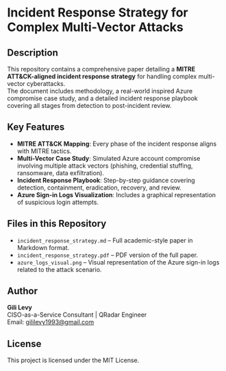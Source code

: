 # Incident Response Strategy for Complex Multi-Vector Attacks

## Description
This repository contains a comprehensive paper detailing a **MITRE ATT&CK-aligned incident response strategy** for handling complex multi-vector cyberattacks.  
The document includes methodology, a real-world inspired Azure compromise case study, and a detailed incident response playbook covering all stages from detection to post-incident review.

## Key Features
- **MITRE ATT&CK Mapping**: Every phase of the incident response aligns with MITRE tactics.
- **Multi-Vector Case Study**: Simulated Azure account compromise involving multiple attack vectors (phishing, credential stuffing, ransomware, data exfiltration).
- **Incident Response Playbook**: Step-by-step guidance covering detection, containment, eradication, recovery, and review.
- **Azure Sign-in Logs Visualization**: Includes a graphical representation of suspicious login attempts.

## Files in this Repository
- `incident_response_strategy.md` – Full academic-style paper in Markdown format.
- `incident_response_strategy.pdf` – PDF version of the full paper.
- `azure_logs_visual.png` – Visual representation of the Azure sign-in logs related to the attack scenario.


## Author
**Gili Levy**  
CISO-as-a-Service Consultant | QRadar Engineer  
Email: gililevy1993@gmail.com

## License
This project is licensed under the MIT License.
